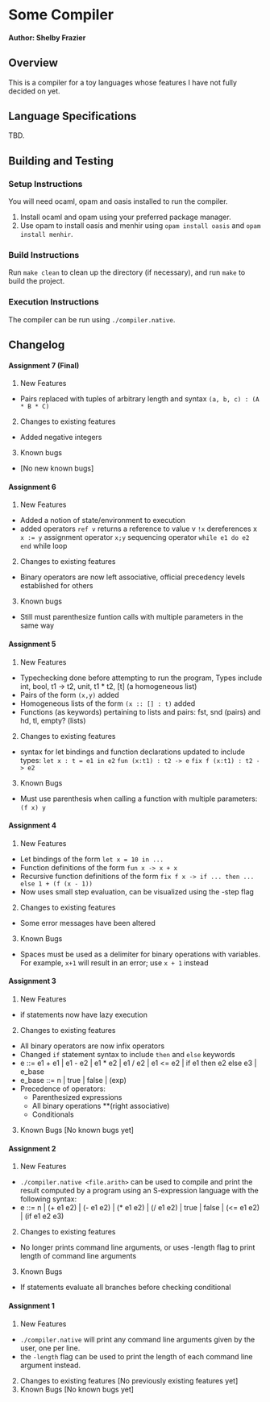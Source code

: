 # Some Compiler
#### Author: Shelby Frazier

## Overview
This is a compiler for a toy languages whose features I have not fully decided on yet.

## Language Specifications
TBD.

## Building and Testing
### Setup Instructions
You will need ocaml, opam and oasis installed to run the compiler.
1. Install ocaml and opam using your preferred package manager.
2. Use opam to install oasis and menhir using `opam install oasis` and
   `opam install menhir`.

### Build Instructions
Run `make clean` to clean up the directory (if necessary), and run `make` to build the project.

### Execution Instructions
The compiler can be run using `./compiler.native`.

## Changelog

#### Assignment 7 (Final)
1. New Features
  - Pairs replaced with tuples of arbitrary length and syntax
    `(a, b, c) : (A * B * C)`
2. Changes to existing features
  - Added negative integers
3. Known bugs
  - [No new known bugs]

#### Assignment 6
1. New Features
  - Added a notion of state/environment to execution
  - added operators `ref v` returns a reference to value v
                    `!x` dereferences x
                    `x := y` assignment operator
                    `x;y` sequencing operator
                    `while e1 do e2 end` while loop
2. Changes to existing features
  - Binary operators are now left associative, official
    precedency levels established for others
3. Known bugs
  - Still must parenthesize funtion calls with multiple parameters in the
    same way

#### Assignment 5
1. New Features
  - Typechecking done before attempting to run the program,
    Types include int, bool, t1 -> t2, unit, t1 * t2, [t] (a homogeneous list)
  - Pairs of the form `(x,y)` added
  - Homogeneous lists of the form `(x :: [] : t)` added
  - Functions (as keywords) pertaining to lists and pairs: fst, snd (pairs) and hd, tl, empty? (lists)
2. Changes to existing features
  - syntax for let bindings and function declarations updated to include types:
    `let x : t = e1 in e2`
    `fun (x:t1) : t2 -> e`
    `fix f (x:t1) : t2 -> e2`
3. Known Bugs
  - Must use parenthesis when calling a function with multiple parameters: `(f x) y`

#### Assignment 4
1. New Features
  - Let bindings of the form `let x = 10 in ...`
  - Function definitions of the form `fun x -> x + x`
  - Recursive function definitions of the form `fix f x -> if ... then ... else 1 + (f (x - 1))`
  - Now uses small step evaluation, can be visualized using the -step flag
2. Changes to existing features
  - Some error messages have been altered
3. Known Bugs
  - Spaces must be used as a delimiter for binary operations with variables. For example, `x+1` will result in an error; use `x + 1` instead

#### Assignment 3
1. New Features
  - if statements now have lazy execution
2. Changes to existing features
  - All binary operators are now infix operators
  - Changed `if` statement syntax to include `then` and `else` keywords
  - e ::= e1 + e1 | e1 - e2 | e1 * e2 | e1 / e2
      | e1 <= e2 | if e1 then e2 else e3 | e_base
  - e_base ::= n | true | false | (exp)
  - Precedence of operators:
    + Parenthesized expressions
    + All binary operations **(right associative)
    + Conditionals
3. Known Bugs
  [No known bugs yet]

#### Assignment 2
1. New Features
  - `./compiler.native <file.arith>` can be used to compile and print the result computed by a program using an S-expression language with the following syntax:
  - e ::= n | (+ e1 e2) | (- e1 e2) | (* e1 e2) | (/ e1 e2)
        | true | false | (<= e1 e2) | (if e1 e2 e3)
2. Changes to existing features
  - No longer prints command line arguments, or uses -length flag to print length of command line arguments
3. Known Bugs
  - If statements evaluate all branches before checking conditional


#### Assignment 1
1. New Features
  - `./compiler.native` will print any command line arguments given by the user, one per line.
  - the `-length` flag can be used to print the length of each command line argument instead.
2. Changes to existing features
  [No previously existing features yet]
3. Known Bugs
  [No known bugs yet]
